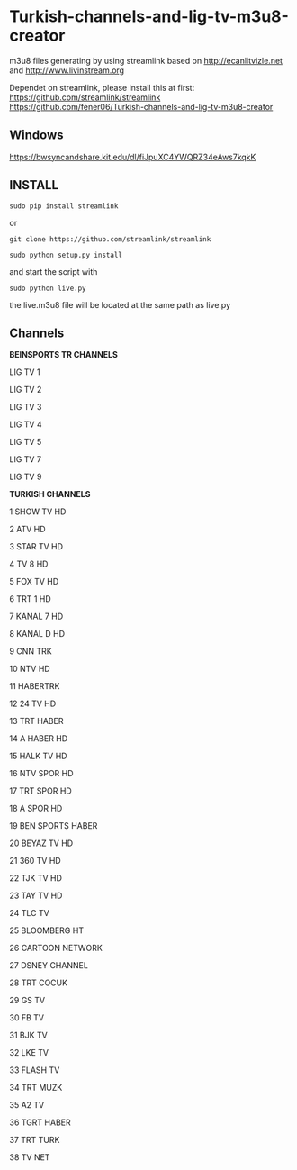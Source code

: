 # Turkish-channels-and-lig-tv-m3u8-creator
m3u8 files generating by using streamlink based on http://ecanlitvizle.net and http://www.livinstream.org

Dependet on streamlink, please install this at first: https://github.com/streamlink/streamlink
https://github.com/fener06/Turkish-channels-and-lig-tv-m3u8-creator

Windows
-------
https://bwsyncandshare.kit.edu/dl/fiJpuXC4YWQRZ34eAws7kqkK

INSTALL
-------

`sudo pip install streamlink`

or

`git clone https://github.com/streamlink/streamlink`

`sudo python setup.py install`

and start the script with

`sudo python live.py`

the live.m3u8 file will be located at the same path as live.py


Channels
--------

**BEINSPORTS TR CHANNELS**

LIG TV 1

LIG TV 2

LIG TV 3

LIG TV 4

LIG TV 5

LIG TV 7

LIG TV 9

**TURKISH CHANNELS**

1 SHOW TV HD

2 ATV HD

3 STAR TV HD

4 TV 8 HD

5 FOX TV HD

6 TRT 1 HD

7 KANAL 7 HD

8 KANAL D HD

9 CNN TRK

10 NTV HD

11 HABERTRK

12 24 TV HD

13 TRT HABER

14 A HABER HD

15 HALK TV HD

16 NTV SPOR HD

17 TRT SPOR HD

18 A SPOR HD

19 BEN SPORTS HABER

20 BEYAZ TV HD

21 360 TV HD

22 TJK TV HD

23 TAY TV HD

24 TLC TV

25 BLOOMBERG HT

26 CARTOON NETWORK

27 DSNEY CHANNEL

28 TRT COCUK

29 GS TV

30 FB TV

31 BJK TV

32 LKE TV

33 FLASH TV

34 TRT MUZK

35 A2 TV

36 TGRT HABER

37 TRT TURK

38 TV NET
